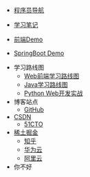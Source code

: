 * [程序员导航](https://mouday.github.io/hao123/)

* [学习笔记](https://mouday.github.io/LearningNote/)

* [前端Demo](https://mouday.github.io/front-end-demo/)

* [SpringBoot Demo](https://mouday.github.io/spring-boot-demo/)

<!-- * [个人网站](https://www.pengshiyu.com/) -->

* 学习路线图
    * [Web前端学习路线图](/blog/javascript/javascript-learn-road.md)
    * [Java学习路线图](/blog/java/java-learn-road.md)
    * [Python Web开发实战](/blog/python-web/index.md)
* 博客站点
    * [GitHub](https://github.com/mouday)
* [CSDN](https://pengshiyu.blog.csdn.net/)
    * [51CTO](https://blog.51cto.com/u_13567403)
* [稀土掘金](https://juejin.cn/user/3104676568106567)
    * [知乎](https://www.zhihu.com/people/pengshiyu)
    * [华为云](https://bbs.huaweicloud.com/community/usersnew/id_1628242835316833)
    * [阿里云](https://developer.aliyun.com/group/pengshiyu)
* 你不好